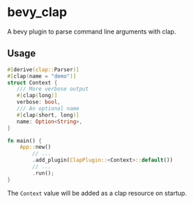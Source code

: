 # bevy_clap

A bevy plugin to parse command line arguments with clap.

## Usage

```rust
#[derive(clap::Parser)]
#[clap(name = "demo")]
struct Context {
   /// More verbose output
   #[clap(long)]
   verbose: bool,
   /// An optional name
   #[clap(short, long)]
   name: Option<String>,
}

fn main() {
    App::new()
        // ...
        .add_plugin(ClapPlugin::<Context>::default())
        // ...
        .run();
}
```

The `Context` value will be added as a clap resource on startup.
